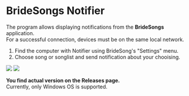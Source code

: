 # BrideSongs Notifier

The program allows displaying notifications from the **BrideSongs** application.  
For a successful connection, devices must be on the same local network.

1) Find the computer with Notifier using BrideSong's "Settings" menu.
2) Choose song or songlist and send notification about your chooising.

<img src="https://i.ibb.co/FqNx0pp/1.png" />
<img src="https://i.ibb.co/nbZRVWV/2.png" />

**You find actual version on the Releases page.**    
Currently, only Windows OS is supported. 
